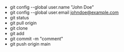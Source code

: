 - git config --global user.name "John Doe"
- git config --global user.email johndoe@example.com
- git status
- git pull origin
- git clone
- git add
- git commit -m "comment"
- git push origin main
